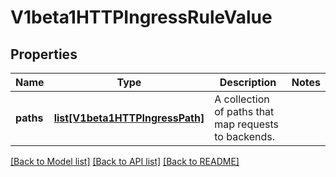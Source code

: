 # V1beta1HTTPIngressRuleValue

## Properties
Name | Type | Description | Notes
------------ | ------------- | ------------- | -------------
**paths** | [**list[V1beta1HTTPIngressPath]**](V1beta1HTTPIngressPath.md) | A collection of paths that map requests to backends. | 

[[Back to Model list]](../README.md#documentation-for-models) [[Back to API list]](../README.md#documentation-for-api-endpoints) [[Back to README]](../README.md)


